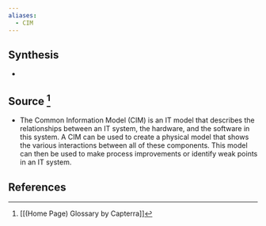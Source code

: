 ```yaml
---
aliases:
  - CIM
---
```

## Synthesis
- 
## Source [^1]
- The Common Information Model (CIM) is an IT model that describes the relationships between an IT system, the hardware, and the software in this system. A CIM can be used to create a physical model that shows the various interactions between all of these components. This model can then be used to make process improvements or identify weak points in an IT system.
## References

[^1]: [[(Home Page) Glossary by Capterra]]